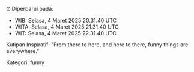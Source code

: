 ⏰ Diperbarui pada:
- WIB: Selasa, 4 Maret 2025 20.31.40 UTC
- WITA: Selasa, 4 Maret 2025 21.31.40 UTC
- WIT: Selasa, 4 Maret 2025 22.31.40 UTC

Kutipan Inspiratif:
"From there to here, and here to there, funny things are everywhere."


Kategori: funny

